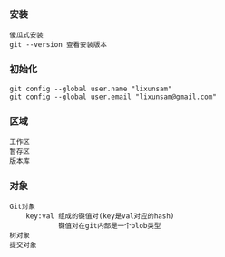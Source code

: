 ### 安装
    傻瓜式安装
    git --version 查看安装版本
    
### 初始化
    git config --global user.name "lixunsam"
    git config --global user.email "lixunsam@gmail.com"
    
### 区域
    工作区
    暂存区
    版本库
    
### 对象
    Git对象
        key:val 组成的键值对(key是val对应的hash)
                键值对在git内部是一个blob类型
    树对象
    提交对象

